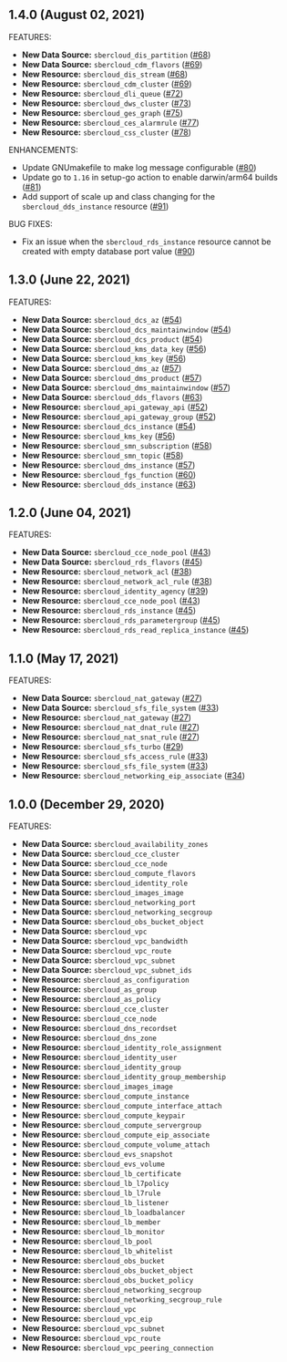 ## 1.4.0 (August 02, 2021)

FEATURES:

* **New Data Source:** `sbercloud_dis_partition` ([#68](https://github.com/sbercloud-terraform/terraform-provider-sbercloud/issues/68))
* **New Data Source:** `sbercloud_cdm_flavors` ([#69](https://github.com/sbercloud-terraform/terraform-provider-sbercloud/issues/69))
* **New Resource:** `sbercloud_dis_stream` ([#68](https://github.com/sbercloud-terraform/terraform-provider-sbercloud/issues/68))
* **New Resource:** `sbercloud_cdm_cluster` ([#69](https://github.com/sbercloud-terraform/terraform-provider-sbercloud/issues/69))
* **New Resource:** `sbercloud_dli_queue` ([#72](https://github.com/sbercloud-terraform/terraform-provider-sbercloud/issues/72))
* **New Resource:** `sbercloud_dws_cluster` ([#73](https://github.com/sbercloud-terraform/terraform-provider-sbercloud/issues/73))
* **New Resource:** `sbercloud_ges_graph` ([#75](https://github.com/sbercloud-terraform/terraform-provider-sbercloud/issues/75))
* **New Resource:** `sbercloud_ces_alarmrule` ([#77](https://github.com/sbercloud-terraform/terraform-provider-sbercloud/issues/77))
* **New Resource:** `sbercloud_css_cluster` ([#78](https://github.com/sbercloud-terraform/terraform-provider-sbercloud/issues/78))

ENHANCEMENTS:

* Update GNUmakefile to make log message configurable ([#80](https://github.com/sbercloud-terraform/terraform-provider-sbercloud/pull/80))
* Update go to `1.16` in setup-go action to enable darwin/arm64 builds ([#81](https://github.com/sbercloud-terraform/terraform-provider-sbercloud/pull/81))
* Add support of scale up and class changing for the `sbercloud_dds_instance` resource ([#91](https://github.com/sbercloud-terraform/terraform-provider-sbercloud/pull/91))

BUG FIXES:

* Fix an issue when the `sbercloud_rds_instance` resource cannot be created with empty database port value ([#90](https://github.com/sbercloud-terraform/terraform-provider-sbercloud/pull/90))

## 1.3.0 (June 22, 2021)

FEATURES:

* **New Data Source:** `sbercloud_dcs_az` ([#54](https://github.com/sbercloud-terraform/terraform-provider-sbercloud/issues/54))
* **New Data Source:** `sbercloud_dcs_maintainwindow` ([#54](https://github.com/sbercloud-terraform/terraform-provider-sbercloud/issues/54))
* **New Data Source:** `sbercloud_dcs_product` ([#54](https://github.com/sbercloud-terraform/terraform-provider-sbercloud/issues/54))
* **New Data Source:** `sbercloud_kms_data_key` ([#56](https://github.com/sbercloud-terraform/terraform-provider-sbercloud/issues/56))
* **New Data Source:** `sbercloud_kms_key` ([#56](https://github.com/sbercloud-terraform/terraform-provider-sbercloud/issues/56))
* **New Data Source:** `sbercloud_dms_az` ([#57](https://github.com/sbercloud-terraform/terraform-provider-sbercloud/issues/57))
* **New Data Source:** `sbercloud_dms_product` ([#57](https://github.com/sbercloud-terraform/terraform-provider-sbercloud/issues/57))
* **New Data Source:** `sbercloud_dms_maintainwindow` ([#57](https://github.com/sbercloud-terraform/terraform-provider-sbercloud/issues/57))
* **New Data Source:** `sbercloud_dds_flavors` ([#63](https://github.com/sbercloud-terraform/terraform-provider-sbercloud/issues/63))
* **New Resource:** `sbercloud_api_gateway_api` ([#52](https://github.com/sbercloud-terraform/terraform-provider-sbercloud/issues/52))
* **New Resource:** `sbercloud_api_gateway_group` ([#52](https://github.com/sbercloud-terraform/terraform-provider-sbercloud/issues/52))
* **New Resource:** `sbercloud_dcs_instance` ([#54](https://github.com/sbercloud-terraform/terraform-provider-sbercloud/issues/54))
* **New Resource:** `sbercloud_kms_key` ([#56](https://github.com/sbercloud-terraform/terraform-provider-sbercloud/issues/56))
* **New Resource:** `sbercloud_smn_subscription` ([#58](https://github.com/sbercloud-terraform/terraform-provider-sbercloud/issues/58))
* **New Resource:** `sbercloud_smn_topic` ([#58](https://github.com/sbercloud-terraform/terraform-provider-sbercloud/issues/58))
* **New Resource:** `sbercloud_dms_instance` ([#57](https://github.com/sbercloud-terraform/terraform-provider-sbercloud/issues/57))
* **New Resource:** `sbercloud_fgs_function` ([#60](https://github.com/sbercloud-terraform/terraform-provider-sbercloud/issues/60))
* **New Resource:** `sbercloud_dds_instance` ([#63](https://github.com/sbercloud-terraform/terraform-provider-sbercloud/issues/63))

## 1.2.0 (June 04, 2021)

FEATURES:

* **New Data Source:** `sbercloud_cce_node_pool` ([#43](https://github.com/sbercloud-terraform/terraform-provider-sbercloud/issues/43))
* **New Data Source:** `sbercloud_rds_flavors` ([#45](https://github.com/sbercloud-terraform/terraform-provider-sbercloud/issues/45))
* **New Resource:** `sbercloud_network_acl` ([#38](https://github.com/sbercloud-terraform/terraform-provider-sbercloud/issues/38))
* **New Resource:** `sbercloud_network_acl_rule` ([#38](https://github.com/sbercloud-terraform/terraform-provider-sbercloud/issues/38))
* **New Resource:** `sbercloud_identity_agency` ([#39](https://github.com/sbercloud-terraform/terraform-provider-sbercloud/issues/39))
* **New Resource:** `sbercloud_cce_node_pool` ([#43](https://github.com/sbercloud-terraform/terraform-provider-sbercloud/issues/43))
* **New Resource:** `sbercloud_rds_instance` ([#45](https://github.com/sbercloud-terraform/terraform-provider-sbercloud/issues/45))
* **New Resource:** `sbercloud_rds_parametergroup` ([#45](https://github.com/sbercloud-terraform/terraform-provider-sbercloud/issues/45))
* **New Resource:** `sbercloud_rds_read_replica_instance` ([#45](https://github.com/sbercloud-terraform/terraform-provider-sbercloud/issues/45))

## 1.1.0 (May 17, 2021)

FEATURES:

* **New Data Source:** `sbercloud_nat_gateway` ([#27](https://github.com/sbercloud-terraform/terraform-provider-sbercloud/pull/27))
* **New Data Source:** `sbercloud_sfs_file_system` ([#33](https://github.com/sbercloud-terraform/terraform-provider-sbercloud/issues/33))
* **New Resource:** `sbercloud_nat_gateway` ([#27](https://github.com/sbercloud-terraform/terraform-provider-sbercloud/pull/27))
* **New Resource:** `sbercloud_nat_dnat_rule` ([#27](https://github.com/sbercloud-terraform/terraform-provider-sbercloud/pull/27))
* **New Resource:** `sbercloud_nat_snat_rule` ([#27](https://github.com/sbercloud-terraform/terraform-provider-sbercloud/pull/27))
* **New Resource:** `sbercloud_sfs_turbo` ([#29](https://github.com/sbercloud-terraform/terraform-provider-sbercloud/pull/29))
* **New Resource:** `sbercloud_sfs_access_rule` ([#33](https://github.com/sbercloud-terraform/terraform-provider-sbercloud/issues/33))
* **New Resource:** `sbercloud_sfs_file_system` ([#33](https://github.com/sbercloud-terraform/terraform-provider-sbercloud/issues/33))
* **New Resource:** `sbercloud_networking_eip_associate` ([#34](https://github.com/sbercloud-terraform/terraform-provider-sbercloud/issues/34))

## 1.0.0 (December 29, 2020)

FEATURES:

* **New Data Source:** `sbercloud_availability_zones`
* **New Data Source:** `sbercloud_cce_cluster`
* **New Data Source:** `sbercloud_cce_node`
* **New Data Source:** `sbercloud_compute_flavors`
* **New Data Source:** `sbercloud_identity_role`
* **New Data Source:** `sbercloud_images_image`
* **New Data Source:** `sbercloud_networking_port`
* **New Data Source:** `sbercloud_networking_secgroup`
* **New Data Source:** `sbercloud_obs_bucket_object`
* **New Data Source:** `sbercloud_vpc`
* **New Data Source:** `sbercloud_vpc_bandwidth`
* **New Data Source:** `sbercloud_vpc_route`
* **New Data Source:** `sbercloud_vpc_subnet`
* **New Data Source:** `sbercloud_vpc_subnet_ids`
* **New Resource:** `sbercloud_as_configuration`
* **New Resource:** `sbercloud_as_group`
* **New Resource:** `sbercloud_as_policy`
* **New Resource:** `sbercloud_cce_cluster`
* **New Resource:** `sbercloud_cce_node`
* **New Resource:** `sbercloud_dns_recordset`
* **New Resource:** `sbercloud_dns_zone`
* **New Resource:** `sbercloud_identity_role_assignment`
* **New Resource:** `sbercloud_identity_user`
* **New Resource:** `sbercloud_identity_group`
* **New Resource:** `sbercloud_identity_group_membership`
* **New Resource:** `sbercloud_images_image`
* **New Resource:** `sbercloud_compute_instance`
* **New Resource:** `sbercloud_compute_interface_attach`
* **New Resource:** `sbercloud_compute_keypair`
* **New Resource:** `sbercloud_compute_servergroup`
* **New Resource:** `sbercloud_compute_eip_associate`
* **New Resource:** `sbercloud_compute_volume_attach`
* **New Resource:** `sbercloud_evs_snapshot`
* **New Resource:** `sbercloud_evs_volume`
* **New Resource:** `sbercloud_lb_certificate`
* **New Resource:** `sbercloud_lb_l7policy`
* **New Resource:** `sbercloud_lb_l7rule`
* **New Resource:** `sbercloud_lb_listener`
* **New Resource:** `sbercloud_lb_loadbalancer`
* **New Resource:** `sbercloud_lb_member`
* **New Resource:** `sbercloud_lb_monitor`
* **New Resource:** `sbercloud_lb_pool`
* **New Resource:** `sbercloud_lb_whitelist`
* **New Resource:** `sbercloud_obs_bucket`
* **New Resource:** `sbercloud_obs_bucket_object`
* **New Resource:** `sbercloud_obs_bucket_policy`
* **New Resource:** `sbercloud_networking_secgroup`
* **New Resource:** `sbercloud_networking_secgroup_rule`
* **New Resource:** `sbercloud_vpc`
* **New Resource:** `sbercloud_vpc_eip`
* **New Resource:** `sbercloud_vpc_subnet`
* **New Resource:** `sbercloud_vpc_route`
* **New Resource:** `sbercloud_vpc_peering_connection`

